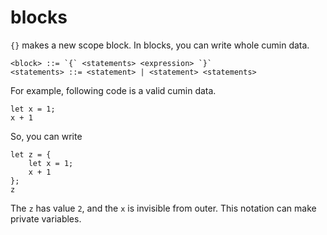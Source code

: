 # blocks

`{}` makes a new scope block.
In blocks, you can write whole cumin data.

```
<block> ::= `{` <statements> <expression> `}`
<statements> ::= <statement> | <statement> <statements>
```

For example, following code is a valid cumin data.

```rust,noplaypen
let x = 1;
x + 1
```

So, you can write

```rust,noplaypen
let z = {
    let x = 1;
    x + 1
};
z
```

The `z` has value `2`, and the `x` is invisible from outer.
This notation can make private variables.
